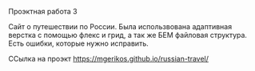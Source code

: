 Проэктная работа 3

Сайт о путешествии по России. Была использвована адаптивная верстка с помощью флекс и грид, а так же БЕМ файловая структура. Есть ошибки, которые нужно исправить.

ССылка на проэкт https://mgerikos.github.io/russian-travel/
